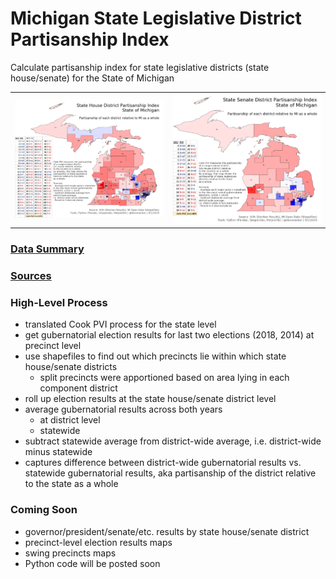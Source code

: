 # Michigan State Legislative District Partisanship Index

Calculate partisanship index for state legislative districts (state house/senate) for the State of Michigan

|  |  |
|:----:|:----:|
| [![State House District Partisanship Index](https://raw.githubusercontent.com/dcadata/michigan-district-partisanship-index/master/pvi-maps/State%20House%20District%20Partisanship%20Index_table.png)](https://raw.githubusercontent.com/dcadata/michigan-district-partisanship-index/master/pvi-maps/State%20House%20District%20Partisanship%20Index_table.png) | [![State Senate District Partisanship Index](https://raw.githubusercontent.com/dcadata/michigan-district-partisanship-index/master/pvi-maps/State%20Senate%20District%20Partisanship%20Index_table.png)](https://raw.githubusercontent.com/dcadata/michigan-district-partisanship-index/master/pvi-maps/State%20Senate%20District%20Partisanship%20Index_table.png) |

### [Data Summary](https://github.com/dcadata/michigan-district-partisanship-index/tree/master/pvi-tables)

### [Sources](https://github.com/dcadata/michigan-district-partisanship-index/blob/master/michigan-elections-data-sources.md)

### High-Level Process

* translated Cook PVI process for the state level
* get gubernatorial election results for last two elections (2018, 2014) at precinct level
* use shapefiles to find out which precincts lie within which state house/senate districts
  * split precincts were apportioned based on area lying in each component district
* roll up election results at the state house/senate district level
* average gubernatorial results across both years
  * at district level
  * statewide
* subtract statewide average from district-wide average, i.e. district-wide minus statewide
* captures difference between district-wide gubernatorial results vs. statewide gubernatorial results, aka partisanship of the district relative to the state as a whole

### Coming Soon

* governor/president/senate/etc. results by state house/senate district
* precinct-level election results maps
* swing precincts maps
* Python code will be posted soon

